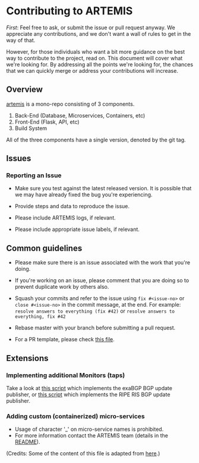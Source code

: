 # Contributing to ARTEMIS

*First*: Feel free to ask, or submit the issue or
pull request anyway. We appreciate any contributions, 
and we don't want a wall of rules to get in
the way of that.

However, for those individuals who want a bit more guidance on the best way to
contribute to the project, read on. This document will cover what we're looking
for. By addressing all the points we're looking for, the chances that we
can quickly merge or address your contributions will increase.

## Overview

[artemis](https://github.com/FORTH-ICS-INSPIRE/artemis) is a mono-repo
consisting of 3 components.

1. Back-End (Database, Microservices, Containers, etc)
2. Front-End (Flask, API, etc)
3. Build System

All of the three components have a single version, denoted by the git
tag.

## Issues

### Reporting an Issue

- Make sure you test against the latest released version. It is possible that we
  may have already fixed the bug you're experiencing.

- Provide steps and data to reproduce the issue.

- Please include ARTEMIS logs, if relevant.

- Please include appropriate issue labels, if relevant.

## Common guidelines

- Please make sure there is an issue associated with the work that you're doing.

- If you're working on an issue, please comment that you are doing so to prevent
  duplicate work by others also.

- Squash your commits and refer to the issue using `fix #<issue-no>` or `close
  #<issue-no>` in the commit message, at the end.
  For example: `resolve answers to everything (fix #42)` or `resolve answers to everything, fix #42`

- Rebase master with your branch before submitting a pull request.

- For a PR template, please check [this file](docs/pull_request_template.md).

## Extensions

### Implementing additional Monitors (taps)

Take a look at [this script](backend/core/taps/exabgp_client.py)
which implements the exaBGP BGP update publisher, or
[this script](backend/core/taps/ripe_ris.py) which implements the
RIPE RIS BGP update publisher.

### Adding custom (containerized) micro-services

- Usage of character '\_' on micro-service names is prohibited.
- For more information contact the ARTEMIS team (details in the [README](README.md)).

(Credits: Some of the content of this file is adapted from [here](https://raw.githubusercontent.com/hasura/graphql-engine/master/CONTRIBUTING.md).)
